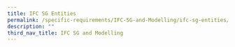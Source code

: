 ```yaml
---
title: IFC SG Entities
permalink: /specific-requirements/IFC-SG-and-Modelling/ifc-sg-entities/
description: ""
third_nav_title: IFC SG and Modelling
---
```

